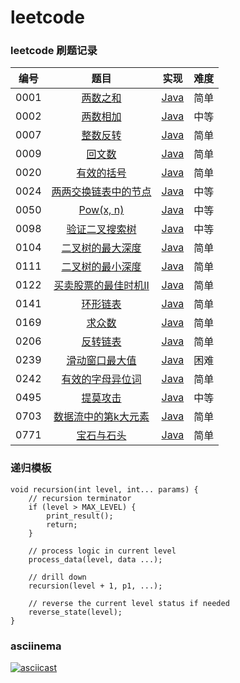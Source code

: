 # leetcode

### leetcode 刷题记录

| 编号 |                             题目                             |            实现             | 难度 |
| :--: | :----------------------------------------------------------: | :-------------------------: | :--: |
| 0001 |    [两数之和](https://leetcode-cn.com/problems/two-sum/)     | [Java](src/t0001/Main.java) | 简单 |
| 0002 | [两数相加](https://leetcode-cn.com/problems/add-two-numbers/) | [Java](src/t0002/Main.java) | 中等 |
| 0007 | [整数反转](https://leetcode-cn.com/problems/reverse-integer/) | [Java](src/t0007/Main.java) | 简单 |
| 0009 | [回文数](https://leetcode-cn.com/problems/palindrome-number/) | [Java](src/t0009/Main.java) | 简单 |
| 0020 | [有效的括号](https://leetcode-cn.com/problems/valid-parentheses/) | [Java](src/t0020/Main.java) | 简单 |
| 0024 | [两两交换链表中的节点](https://leetcode-cn.com/problems/swap-nodes-in-pairs/) | [Java](src/t0024/Main.java) | 中等 |
| 0050 |    [Pow(x, n)](https://leetcode-cn.com/problems/powx-n/)     | [Java](src/t0050/Main.java) | 中等 |
| 0098 | [验证二叉搜索树](https://leetcode-cn.com/problems/validate-binary-search-tree/) | [Java](src/t0098/Main.java) | 中等 |
| 0104 | [二叉树的最大深度](https://leetcode-cn.com/problems/maximum-depth-of-binary-tree/) | [Java](src/t0104/Main.java) | 简单 |
| 0111 | [二叉树的最小深度](https://leetcode-cn.com/problems/minimum-depth-of-binary-tree/) | [Java](src/t0111/Main.java) | 简单 |
| 0122 | [买卖股票的最佳时机II](https://leetcode-cn.com/problems/best-time-to-buy-and-sell-stock-ii/) | [Java](src/t0122/Main.java) | 简单 |
| 0141 | [环形链表](https://leetcode-cn.com/problems/linked-list-cycle/) | [Java](src/t0141/Main.java) | 简单 |
| 0169 | [求众数](https://leetcode-cn.com/problems/majority-element/) | [Java](src/t0169/Main.java) | 简单 |
| 0206 | [反转链表](https://leetcode-cn.com/problems/reverse-linked-list/) | [Java](src/t0206/Main.java) | 简单 |
| 0239 | [滑动窗口最大值](https://leetcode-cn.com/problems/sliding-window-maximum/) | [Java](src/t0239/Main.java) | 困难 |
| 0242 | [有效的字母异位词](https://leetcode-cn.com/problems/valid-anagram/) | [Java](src/t0242/Main.java) | 简单 |
| 0495 | [提莫攻击](https://leetcode-cn.com/problems/teemo-attacking) | [Java](src/t0495/Main.java) | 中等 |
| 0703 | [数据流中的第k大元素](https://leetcode-cn.com/problems/kth-largest-element-in-a-stream/) | [Java](src/t0703/Main.java) | 简单 |
| 0771 | [宝石与石头](https://leetcode-cn.com/problems/jewels-and-stones/) | [Java](src/t0771/Main.java) | 简单 |

### 递归模板

```Text
void recursion(int level, int... params) {
    // recursion terminator
    if (level > MAX_LEVEL) {
        print_result();
    	return;
    }
    
    // process logic in current level
    process_data(level, data ...);
    
    // drill down
    recursion(level + 1, p1, ...);
    
    // reverse the current level status if needed
    reverse_state(level);
}
```

### asciinema

[![asciicast](https://asciinema.org/a/Sq7D2TDIFHvFY2mcHDY9qSVwz.svg)](https://asciinema.org/a/Sq7D2TDIFHvFY2mcHDY9qSVwz)